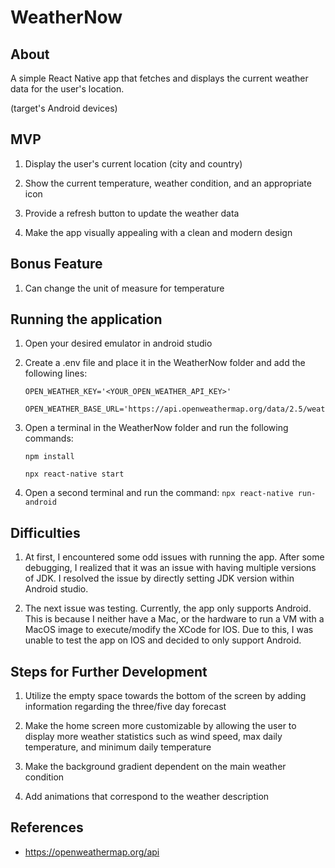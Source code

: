 # WeatherNow
## About

A simple React Native app that fetches and displays the current weather data for the user's location.

(target's Android devices)

## MVP

1. Display the user's current location (city and country)

2. Show the current temperature, weather condition, and an appropriate icon

3. Provide a refresh button to update the weather data

4. Make the app visually appealing with a clean and modern design

## Bonus Feature

1. Can change the unit of measure for temperature

## Running the application

1. Open your desired emulator in android studio

2. Create a .env file and place it in the WeatherNow folder and add the following lines:

       OPEN_WEATHER_KEY='<YOUR_OPEN_WEATHER_API_KEY>'
  
       OPEN_WEATHER_BASE_URL='https://api.openweathermap.org/data/2.5/weather'
  
3. Open a terminal in the WeatherNow folder and run the following commands:

       npm install
  
       npx react-native start

4. Open a second terminal and run the command: `npx react-native run-android `

## Difficulties

1. At first, I encountered some odd issues with running the app. After some debugging, I realized that it was an issue with having multiple versions of JDK. I resolved the issue by directly setting JDK version within Android studio. 

2. The next issue was testing. Currently, the app only supports Android. This is because I neither have a Mac, or the hardware to run a VM with a MacOS image to execute/modify the XCode for IOS. Due to this, I was unable to test the app on IOS and decided to only support Android.

## Steps for Further Development

1. Utilize the empty space towards the bottom of the screen by adding information regarding the three/five day forecast

2. Make the home screen more customizable by allowing the user to display more weather statistics such as wind speed, max daily temperature, and minimum daily temperature 

3. Make the background gradient dependent on the main weather condition

4. Add animations that correspond to the weather description

## References

* https://openweathermap.org/api
